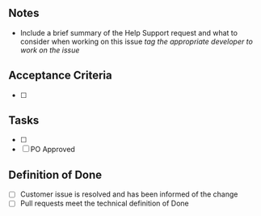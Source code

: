 ## Notes
* Include a brief summary of the Help Support request and what to consider when working on this issue
_tag the appropriate developer to work on the issue_

## Acceptance Criteria
- [ ]

## Tasks
- [ ]
- [ ] PO Approved

## Definition of Done
- [ ] Customer issue is resolved and has been informed of the change
- [ ] Pull requests meet the technical definition of Done